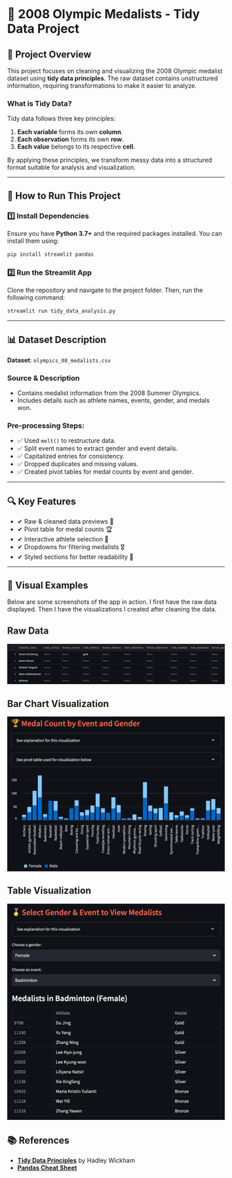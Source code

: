 # 🏅 2008 Olympic Medalists - Tidy Data Project

## 📌 Project Overview
This project focuses on cleaning and visualizing the 2008 Olympic medalist dataset using **tidy data principles**. The raw dataset contains unstructured information, requiring transformations to make it easier to analyze.

### **What is Tidy Data?**
Tidy data follows three key principles:
1. **Each variable** forms its own **column**.
2. **Each observation** forms its own **row**.
3. **Each value** belongs to its respective **cell**.

By applying these principles, we transform messy data into a structured format suitable for analysis and visualization.

---

## 🚀 How to Run This Project
### **1️⃣ Install Dependencies**
Ensure you have **Python 3.7+** and the required packages installed. You can install them using:
```sh
pip install streamlit pandas
```
### **2️⃣ Run the Streamlit App**
Clone the repository and navigate to the project folder. Then, run the following command:
```sh
streamlit run tidy_data_analysis.py
```
---
## 📊 Dataset Description
**Dataset**: `olympics_08_medalists.csv`

### Source & Description
- Contains medalist information from the 2008 Summer Olympics.
- Includes details such as athlete names, events, gender, and medals won.

### Pre-processing Steps:
- ✅ Used `melt()` to restructure data.
- ✅ Split event names to extract gender and event details.
- ✅ Capitalized entries for consistency.
- ✅ Dropped duplicates and missing values.
- ✅ Created pivot tables for medal counts by event and gender.

---

## 🔍 Key Features
- ✔ Raw & cleaned data previews 📄
- ✔ Pivot table for medal counts 🏆
- ✔ Interactive athlete selection 👤
- ✔ Dropdowns for filtering medalists 🎖
- ✔ Styled sections for better readability 🎨

---

## 📸 Visual Examples
Below are some screenshots of the app in action. I first have the raw data displayed.
Then I have the visualizations I created after cleaning the data.
## Raw Data
<img src="Images/RawDataImage.png" width="600" />

## Bar Chart Visualization
<img src="Images/MedalCountImage.png" width="600"/>

## Table Visualization
<img src="Images/TableDisplayImage.png" width="600"/>



## 📚 References
- [**Tidy Data Principles**](https://vita.had.co.nz/papers/tidy-data.pdf) by Hadley Wickham
- [**Pandas Cheat Sheet**](https://www.datacamp.com/cheat-sheet/pandas-cheat-sheet-for-data-science-in-python)

